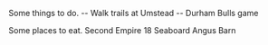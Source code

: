 Some things to do.
-- Walk trails at Umstead
-- Durham Bulls game

Some places to eat.
Second Empire
18 Seaboard
Angus Barn
